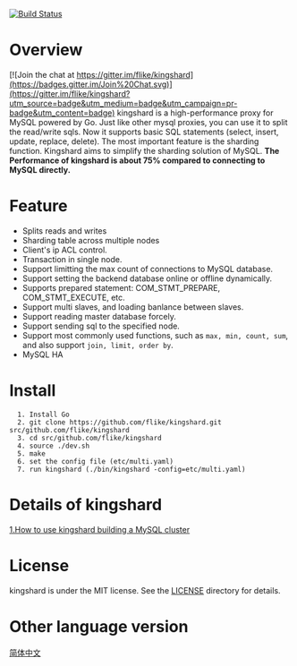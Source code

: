 [![Build Status](https://travis-ci.org/flike/kingshard.svg?branch=master)](https://travis-ci.org/flike/kingshard)

# Overview

[![Join the chat at https://gitter.im/flike/kingshard](https://badges.gitter.im/Join%20Chat.svg)](https://gitter.im/flike/kingshard?utm_source=badge&utm_medium=badge&utm_campaign=pr-badge&utm_content=badge)
kingshard is a high-performance proxy for MySQL powered by Go. Just like other mysql proxies, you can use it to split the read/write sqls. Now it supports basic SQL statements (select, insert, update, replace, delete). The most important feature is the sharding function. Kingshard aims to simplify the sharding solution of MySQL. **The Performance of kingshard is about 75% compared to connecting to MySQL directly.**

# Feature
- Splits reads and writes
- Sharding table across multiple nodes
- Client's ip ACL control.
- Transaction in single node.
- Support limitting the max count of connections to MySQL database. 
- Support setting the backend database online or offline dynamically.
- Supports prepared statement: COM_STMT_PREPARE, COM_STMT_EXECUTE, etc.
- Support multi slaves, and loading banlance between slaves.
- Support reading master database forcely.
- Support sending sql to the specified node.
- Support most commonly used functions, such as `max, min, count, sum`, and also support `join, limit, order by`. 
- MySQL HA

# Install
```
  1. Install Go
  2. git clone https://github.com/flike/kingshard.git src/github.com/flike/kingshard
  3. cd src/github.com/flike/kingshard
  4. source ./dev.sh
  5. make
  6. set the config file (etc/multi.yaml)
  7. run kingshard (./bin/kingshard -config=etc/multi.yaml)
```
	
# Details of kingshard

[1.How to use kingshard building a MySQL cluster](./doc/KingDoc/how_to_use_kingshard_EN.md)

# License

kingshard is under the MIT license. See the [LICENSE](./doc/License) directory for details.

# Other language version

[简体中文](README_ZH.md)
